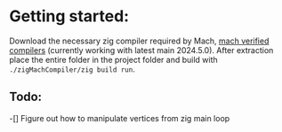 # Getting started:
Download the necessary zig compiler required by Mach, [mach verified compilers](https://machengine.org/about/zig-version/) (currently working with latest main 2024.5.0). After extraction place the entire folder in the project folder and build with `./zigMachCompiler/zig build run`.

## Todo:
-[] Figure out how to manipulate vertices from zig main loop

